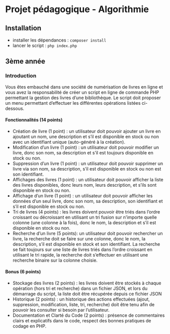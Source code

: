 # Projet pédagogique - Algorithmie

## Installation 

- installer les dépendances : `composer install`
- lancer le script : `php index.php`

## 3ème année 

### Introduction

Vous êtes embauché dans une société de numérisation de livres en ligne et vous avez la responsabilité de
créer un script en ligne de commande PHP permettant la gestion des livres d’une bibliothèque. Le script doit
proposer un menu permettant d’effectuer les différentes opérations listées ci-dessous.

#### Fonctionnalités (14 points)

-  Création de livre (1 point) : un utilisateur doit pouvoir ajouter un livre en ajoutant un nom, une
description et s’il est disponible en stock ou non avec un identifiant unique (auto-généré à la création).
-  Modification d’un livre (1 point) : un utilisateur doit pouvoir modifier un livre, donc son nom, sa
description et s’il est toujours disponible en stock ou non.
-  Suppression d’un livre (1 point) : un utilisateur doit pouvoir supprimer un livre via son nom, sa
description, s’il est disponible en stock ou non est son identifiant.
-  Affichages des livres (1 point) : un utilisateur doit pouvoir afficher la liste des livres disponibles, donc
leurs nom, leurs description, et s’ils sont disponible en stock ou non.
-  Affichage d’un livre (1 point) : un utilisateur doit pouvoir afficher les données d’un seul livre, donc son
nom, sa description, son identifiant et s’il est disponible en stock ou non.
-  Tri de livres (4 points) : les livres doivent pouvoir être triés dans l’ordre croissant ou décroissant en
utilisant un tri fusion sur n’importe quelle colonne (une colonne à la fois), donc le nom, la description et
s’il est disponible en stock ou non.
-  Recherche d’un livre (5 points): un utilisateur doit pouvoir rechercher un livre, la recherche doit se faire
sur une colonne, donc le nom, la description, s’il est disponible en stock et son identifiant. La recherche
se fait toujours sur une liste de livres triés dans l’ordre croissant en utilisant le tri rapide, la recherche
doit s’effectuer en utilisant une recherche binaire sur la colonne choisie.

#### Bonus (6 points)
- Stockage des livres (2 points) : les livres doivent être stockés à chaque opération (hors tri et
recherche) dans un fichier JSON, et lors du démarrage du script, la liste doit être récupérée depuis ce
fichier JSON
- Historique (2 points) : un historique des actions effectuées (ajout, suppression, modification, liste, tri,
recherche) doit être tenu afin de pouvoir les consulter si besoin par l’utilisateur.
- Documentation et Clarté du Code (2 points) : présence de commentaires clairs et explicatifs dans le
code, respect des bonnes pratiques de codage en PHP.